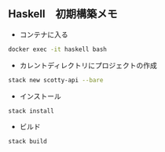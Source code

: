 

## Haskell　初期構築メモ

* コンテナに入る

```bash
docker exec -it haskell bash
```

* カレントディレクトリにプロジェクトの作成

```bash
stack new scotty-api --bare
```

* インストール

```bash
stack install
```

* ビルド

```bash
stack build
```
